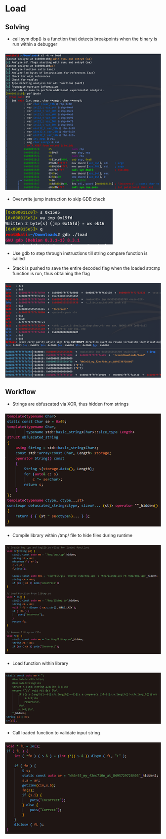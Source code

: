 # Load

## Solving

- call sym dbp() is a function that detects breakpoints when the binary is run within a debugger

### ![Decompiled binary](./5.png)

- Overwrite jump instruction to skip GDB check

### ![Overwrite ASM Instruction](./6.png)

- Use gdb to step through instructions till string compare function is called

- Stack is pushed to save the entire decoded flag when the loaded strcmp function is run, thus obtaining the flag

### ![Flag in Stack](./7.png)

## Workflow

- Strings are obfuscated via XOR, thus hidden from strings

### ![Obfuscation technique](./1.png)

- Compile library within /tmp/ file to hide files during runtime

### ![Creation, Load, and Removal of Compiled Libary](./2.png)

- Load function within library

### ![Loaded Function Within Compiled Library](./3.png)

- Call loaded function to validate input string

### ![Call Loaded Function](./4.png)
